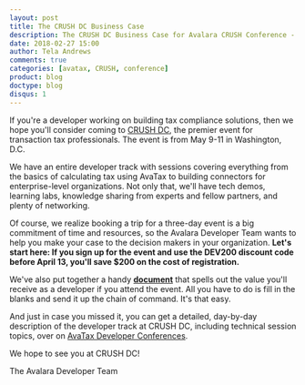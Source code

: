 ```yaml
---
layout: post
title: The CRUSH DC Business Case
description: The CRUSH DC Business Case for Avalara CRUSH Conference - Sales Tax Developer Track, Washington, DC May 9-11, 2018.
date: 2018-02-27 15:00
author: Tela Andrews
comments: true
categories: [avatax, CRUSH, conference]
product: blog
doctype: blog
disqus: 1
---
```


 
If you're a developer working on building tax compliance solutions, then we hope you'll consider coming to [CRUSH DC](http://www.avalaracrush.com/?CampaignID=7010b000001Dq5K), the premier event for transaction tax professionals. The event is from May 9-11 in Washington, D.C.
 
We have an entire developer track with sessions covering everything from the basics of calculating tax using AvaTax to building connectors for enterprise-level organizations. Not only that, we'll have tech demos, learning labs, knowledge sharing from experts and fellow partners, and plenty of networking.
 
Of course, we realize booking a trip for a three-day event is a big commitment of time and resources, so the Avalara Developer Team wants to help you make your case to the decision makers in your organization. <strong>Let's start here: If you sign up for the event and use the DEV200 discount code before April 13, you'll save $200 on the cost of registration. </strong>
 
We've also put together a handy <strong>[document][1]</strong> that spells out the value you'll receive as a developer if you attend the event. All you have to do is fill in the blanks and send it up the chain of command. It's that easy.
 
And just in case you missed it, you can get a detailed, day-by-day description of the developer track at CRUSH DC, including technical session topics, over on [AvaTax Developer Conferences](/resources/conferences). 

We hope to see you at CRUSH DC!
 
The Avalara Developer Team


[1]:{{site.url}}/public/misc/CRUSH-Business-Case.docx